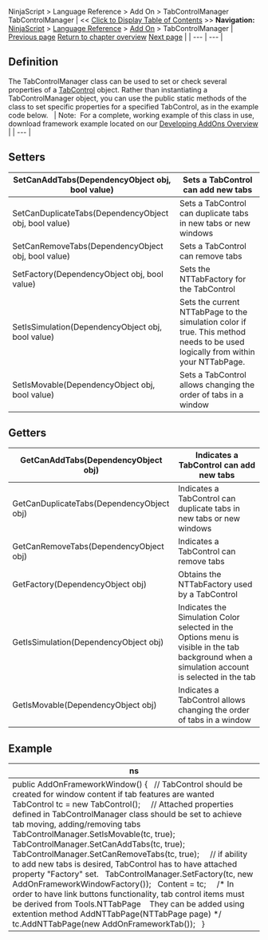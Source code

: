 ﻿
NinjaScript \> Language Reference \> Add On \> TabControlManager
TabControlManager
| \<\< [Click to Display Table of Contents](tabcontrolmanager.md) \>\> **Navigation:**     [NinjaScript](ninjascript-1.md) \> [Language Reference](language_reference_wip-1.md) \> [Add On](add_on-1.md) \> TabControlManager | [Previous page](tabcontrol-1.md) [Return to chapter overview](add_on-1.md) [Next page](bars_type-1.md) |
| --- | --- |
## Definition
The TabControlManager class can be used to set or check several properties of a [TabControl](tabcontrol-1.md) object. Rather than instantiating a TabControlManager object, you can use the public static methods of the class to set specific properties for a specified TabControl, as in the example code below.
 
| Note:  For a complete, working example of this class in use, download framework example located on our [Developing AddOns Overview](developing_add_ons-1.md) |
| --- |

## Setters
| SetCanAddTabs(DependencyObject obj, bool value) | Sets a TabControl can add new tabs |
| --- | --- |
| SetCanDuplicateTabs(DependencyObject obj, bool value) | Sets a TabControl can duplicate tabs in new tabs or new windows |
| SetCanRemoveTabs(DependencyObject obj, bool value) | Sets a TabControl can remove tabs |
| SetFactory(DependencyObject obj, bool value) | Sets the NTTabFactory for the TabControl |
| SetIsSimulation(DependencyObject obj, bool value) | Sets the current NTTabPage to the simulation color if true. This method needs to be used logically from within your NTTabPage. |
| SetIsMovable(DependencyObject obj, bool value) | Sets a TabControl allows changing the order of tabs in a window |

## 
## Getters
| GetCanAddTabs(DependencyObject obj) | Indicates a TabControl can add new tabs |
| --- | --- |
| GetCanDuplicateTabs(DependencyObject obj) | Indicates a TabControl can duplicate tabs in new tabs or new windows |
| GetCanRemoveTabs(DependencyObject obj) | Indicates a TabControl can remove tabs |
| GetFactory(DependencyObject obj) | Obtains the NTTabFactory used by a TabControl |
| GetIsSimulation(DependencyObject obj) | Indicates the Simulation Color selected in the Options menu is visible in the tab background when a simulation account is selected in the tab |
| GetIsMovable(DependencyObject obj) | Indicates a TabControl allows changing the order of tabs in a window |

## 
## 
## Example
| ns |
| --- |
| public AddOnFrameworkWindow() {    // TabControl should be created for window content if tab features are wanted    TabControl tc \= new TabControl();      // Attached properties defined in TabControlManager class should be set to achieve tab moving, adding/removing tabs    TabControlManager.SetIsMovable(tc, true);    TabControlManager.SetCanAddTabs(tc, true);    TabControlManager.SetCanRemoveTabs(tc, true);      // if ability to add new tabs is desired, TabControl has to have attached property "Factory" set.    TabControlManager.SetFactory(tc, new AddOnFrameworkWindowFactory());    Content \= tc;      /\* In order to have link buttons functionality, tab control items must be derived from Tools.NTTabPage     They can be added using extention method AddNTTabPage(NTTabPage page) \*/    tc.AddNTTabPage(new AddOnFrameworkTab());   } |
